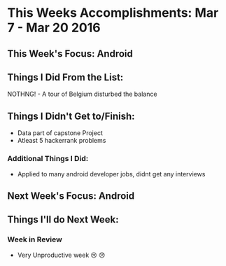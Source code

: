 # This Weeks Accomplishments: Mar 7 - Mar 20 2016

## This Week's Focus: Android

## Things I Did From the List:

NOTHNG! - A tour of Belgium disturbed the balance

## Things I Didn't Get to/Finish:

- Data part of capstone Project
- Atleast 5 hackerrank problems

### Additional Things I Did:

* Applied to many android developer jobs, didnt get any interviews

## Next Week's Focus: Android

## Things I'll do Next Week:

### Week in Review

* Very Unproductive week :cry: :disappointed:
